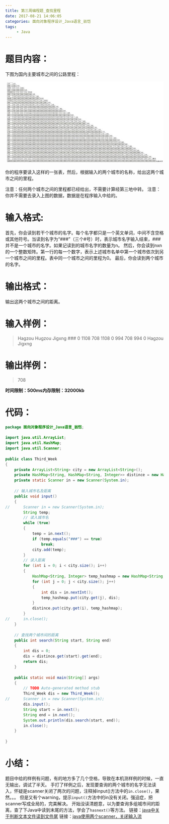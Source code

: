 ```yaml
---
title: 第三周编程题_查找里程
date: 2017-08-21 14:06:05
categories: 面向对象程序设计_Java语言_翁恺
tags:
     - Java
---
```

# 题目内容：
下图为国内主要城市之间的公路里程：

![](/images/6630868754095812824.jpg)

你的程序要读入这样的一张表，然后，根据输入的两个城市的名称，给出这两个城市之间的里程。

注意：任何两个城市之间的里程都已经给出，不需要计算经第三地中转。
注意：你并不需要去录入上图的数据，数据是在程序输入中给的。

# 输入格式:
首先，你会读到若干个城市的名字。每个名字都只是一个英文单词，中间不含空格或其他符号。当读到名字为“###”（三个#号）时，表示城市名字输入结束，###并不是一个城市的名字。如果记读到的城市名字的数量为n。
然后，你会读到nxn的一个整数矩阵。第一行的每一个数字，表示上述城市名单中第一个城市依次到另一个城市之间的里程。表中同一个城市之间的里程为0。
最后，你会读到两个城市的名字。

# 输出格式：
输出这两个城市之间的距离。

# 输入样例：
> Hagzou Hugzou Jigxng ###
> 0 1108 708
> 1108 0 994
> 708 994 0
> Hagzou Jigxng

# 输出样例：
> 708

**时间限制：500ms内存限制：32000kb**
# 代码：
```Java
package 面向对象程序设计_Java语言_翁恺;

import java.util.ArrayList;
import java.util.HashMap;
import java.util.Scanner;

public class Third_Week
{
	private ArrayList<String> city = new ArrayList<String>();
	private HashMap<String, HashMap<String, Integer>> distince = new HashMap<String, HashMap<String, Integer>>();
	private static Scanner in = new Scanner(System.in);

	// 输入城市名及距离
	public void input()
	{
//		Scanner in = new Scanner(System.in);
		String temp;
		// 读入城市名
		while (true)
		{
			temp = in.next();
			if (temp.equals("###") == true)
				break;
			city.add(temp);
		}
		// 读入距离
		for (int i = 0; i < city.size(); i++)
		{
			HashMap<String, Integer> temp_hashmap = new HashMap<String, Integer>();
			for (int j = 0; j < city.size(); j++)
			{
				int dis = in.nextInt();
				temp_hashmap.put(city.get(j), dis);
			}
			distince.put(city.get(i), temp_hashmap);
		}
//		in.close();
	}

	// 查找两个城市间的距离
	public int search(String start, String end)
	{
		int dis = 0;
		dis = distince.get(start).get(end);
		return dis;
	}

	public static void main(String[] args)
	{
		// TODO Auto-generated method stub
		Third_Week dis = new Third_Week();
//		Scanner in = new Scanner(System.in);
		dis.input();
		String start = in.next();
		String end = in.next();
		System.out.println(dis.search(start, end));
		in.close();
	}

}

```
# 小结：
题目中给的样例有问题，有的地方多了几个空格，导致在本机测样例的时候，一直无输出，调试了半天。
手打了样例之后，发现要查询的两个城市的名字无法读入，怀疑是scanner关闭了两次的问题，注释掉input()方法中的`in.close()`，果然。。。
但是又有个warning，提示`input()`方法中的in没有关闭。强迫症，把scanner写成全局的，完美解决。
开始没读清题意，以为要查询多组城市间的距离，查了下Java中读到末尾的方法，学会了`hasnext()`等方法。
链接：[java中关于判断文本文件读到文件尾](http://blog.csdn.net/kejizuiqianfang/article/details/55253698)
链接：[java使用两个scanner，关闭输入流](http://blog.csdn.net/wn1017888485/article/details/46039361)